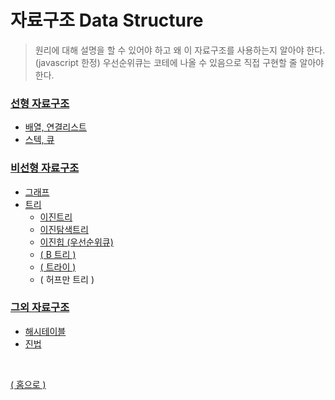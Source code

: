 # 자료구조 Data Structure

> 원리에 대해 설명을 할 수 있어야 하고 왜 이 자료구조를 사용하는지 알아야 한다.
> (javascript 한정) 우선순위큐는 코테에 나올 수 있음으로 직접 구현할 줄 알아야 한다.

### [선형 자료구조](./linear-structure.md#선형-자료구조)

  - [배열, 연결리스트](./linear-structure.md#배열-연결리스트)
  - [스텍, 큐](./linear-structure.md#스텍,-큐,-데크)

### [비선형 자료구조](./non-linear-structure.md#비선형-자료구조)
  - [그래프](./non-linear-structure.md#그래프-graph)
  - [트리](./non-linear-structure.md#트리-tree)
    - [이진트리](./non-linear-structure.md#트리-tree)
    - [이진탐색트리](./non-linear-structure.md#트리-tree)
    - [이진힙 (우선순위큐)](./non-linear-structure.md#트리-tree)
    - [( B 트리 )](./non-linear-structure.md#트리-tree)
    - [( 트라이 )](./non-linear-structure.md#트리-tree)
    - ( 허프만 트리 )

### [그외 자료구조](./else-structure.md#그외-자료구조)

  - [해시테이블](./else-structure.md#해시테이블-map-set)
  - [진법](./else-structure.md#진법)

<br>

[( 홈으로 )](../README.md)